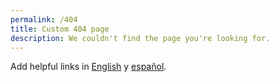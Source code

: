 ```yaml
---
permalink: /404
title: Custom 404 page
description: We couldn't find the page you're looking for.
---
```


Add helpful links in [English](/) y [español](/es).
